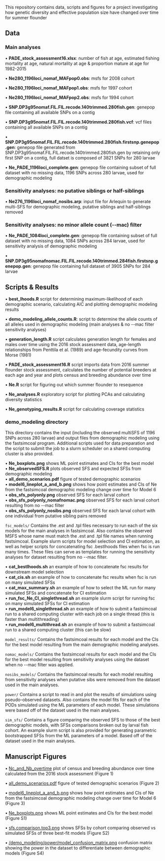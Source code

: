 This repository contains data, scripts and figures for a project investigating how genetic diversity and effective population size have changed over time for summer flounder

## Data

### Main analyses

• **PADE_stock_assessment16.xlsx**: number of fish at age, estimated fishing mortality at age, natural mortality at age & proportion mature at age for 1982-2015

• **Ne280_1196loci_nomaf_MAFpop0.obs**: msfs for 2008 cohort

• **Ne280_1196loci_nomaf_MAFpop1.obs**: msfs for 1997 cohort

• **Ne280_1196loci_nomaf_MAFpop2.obs**: msfs for 1994 cohort

• **SNP.DP3g95nomaf.FIL.FIL.recode.140trimmed.280fish.gen**: genepop file containing all available SNPs on a contig

• **SNP.DP3g95nomaf.FIL.FIL.recode.140trimmed.280fish.vcf**: vcf files containing all available SNPs on a contig

• **SNP.DP3g95nomaf.FIL.FIL.recode.140trimmed.280fish.firstsnp.genepop.gen**: genepop file generated from SNP.DP3g95nomaf.FIL.FIL.recode.140trimmed.280fish.gen by retaining only first SNP on a contig, full datset is composed of 3821 SNPs for 280 larvae

• **Ne_PADE_1196loci_complete.gen**: genepop file containing subset of full dataset with no missing data, 1196 SNPs across 280 larvae, used for demographic modeling

### Sensitivity analyses: no putative siblings or half-siblings

• **Ne276_1196loci_nomaf_nosibs.arp**: input file for Arlequin to generate multi-SFS for demographic modeling, putative siblings and half-siblings removed

### Sensitivity analyses: no minor allele count (--mac) filter

• **Ne_PADE_1084loci_complete.gen**: genepop file containing subset of full dataset with no missing data, 1084 SNPs across 284 larvae, used for sensitivity analysis of demographic modeling

• **SNP.DP3g95nomafnomac.FIL.FIL.recode.140trimmed.284fish.firstsnp.genepop.gen**: genepop file containing full dataset of 3905 SNPs for 284 larvae

## Scripts & Results

• **best_lhoods.R** script for determining maximum-likelihood of each demographic scenario, calculating AIC and plotting demographic modeling results

• **demo_modeling_allele_counts.R**: script to determine the allele counts of all alleles used in demographic modeling (main analyses & no --mac filter sensitivity analyses)

• **generation_length.R** script calculates generation length for females and males over time using the 2016 stock assessment data, age-length relationships from Penttila et al. (1989) and age-fecundity curves from Morse (1981)

• **PADE_stock_assessment16.R** script imports data from 2016 summer flounder stock assessment, calculates the number of potential breeders at each age and year and plots census and breeding abundance over time

• **Ne.R** script for figuring out which summer flounder to resequence

• **Ne_analyses.R** exploratory script for plotting PCAs and calculating diversity statistics

• **Ne_genotyping_results.R** script for calculating coverage statistics

### **demo_modeling** directory
This directory contains the input (including the observed multiSFS of 1196 SNPs across 280 larvae) and output files from demographic modeling using the fastsimcoal program. Additional scripts used for data preparation and the script to submit the job to a slurm scheduler on a shared computing cluster is also provided.

   • **Ne_boxplots.png** shows ML point estimates and CIs for the best model  
   • **Ne_observedSFS.R** plots observed SFS and expected SFSs from demographic modeling  
   • **all_demo_scenarios.pdf** figure of tested demographic scenarios  
   • **model6_lineplot_a_and_b.png** shows how point estimates and CIs of Ne from the fastsimcoal demographic modeling change over time for Model 6  
   • **obs_sfs_polyonly.png** observed SFS for each larval cohort  
   • **obs_sfs_polyonly_nomafnomac.png** observed SFS for each larval cohort resulting from no --mac filter    
   • **obs_sfs_polyonly_nosibs.png** observed SFS for each larval cohort with one individual from putative sibling pairs removed

``` fsc_models/ ```
Contains the .est and .tpl files necessary to run each of the six models for the main analyses in fastsimcoal. Also contains the observed MSFS whose name must match the .est and .tpl file names when running fastsimcoal. Example slurm scripts for model selection and CI estimation, as well as helper scripts for concatenating fsc .bestlhoods files when fsc is run many times. These files can serve as templates for running the sensitivity analyses for dataset resulting from no --mac filter.

   • **cat_bestlhoods.sh** an example of how to concatenate fsc results for downstream model selection   
   • **cat_cis.sh** an example of how to concatenate fsc results when fsc is run on many simulated SFSs  
   • **cat_max_summary.sh** an example of how to select the ML run for many simulated SFSs and concatenate for CI estimation  
   • **run_fsc_Ne_CI_singlethread.sh** an example slurm script for running fsc on many simulated SFSs for CI estimation    
   • **run_model6_singlethread.sh** an example of how to submit a fastsimcoal run to a shared computing cluster with each job on a single thread (this is faster than multithreading)  
   • **run_model6_multithread.sh** an example of how to submit a fastsimcoal run to a shared computing cluster (this can be slow) 

``` model_results/ ```
Contains the fastsimcoal results for each model and the CIs for the best model resulting from the main demographic modeling analyses.

``` nomac_models/ ```
Contains the fastsimcoal results for each model and the CIs for the best model resulting from sensitivity analyses using the dataset when no --mac filter was applied.

``` nosibs_models/ ```
Contains the fastsimcoal results for each model resulting from sensitivity analyses when putative sibs were removed from the dataset used in the main analyses.

``` power/ ```
Contains a script to read in and plot the results of simulations using pseudo-observed datasets. Also contains the model fits for each of the PODs simulated using the ML parameters of each model. These simulations were based off of the dataset used in the main analyses.

``` sim_sfs/ ```
Contains a figure comparing the observed SFS to those of the best demographic models, with SFSs comparisons broken out by larval fish cohort. An example slurm script is also provided for generating parametric bootstrapped SFSs from the ML parameters of a model. Based off of the dataset used in the main analyses.

## Manuscript Figures

• [Nc_and_Nb_overtime](https://github.com/pinskylab/NePADE/blob/master/Nc_and_Nb_overtime.png) plot of census and breeding abundance over time calculated from the 2016 stock assessment (Figure 1)

• [all_demo_scenarios.pdf](https://github.com/pinskylab/NePADE/blob/master/demo_modeling/all_demo_scenarios.pdf) figure of tested demographic scenarios (Figure 2)

• [model6_lineplot_a_and_b.png](https://github.com/pinskylab/NePADE/blob/master/demo_modeling/model6_lineplot_a_and_b.png) shows how point estimates and CIs of Ne from the fastsimcoal demographic modeling change over time for Model 6 (Figure 3)

• [Ne_boxplots.png](https://github.com/pinskylab/NePADE/blob/master/demo_modeling/Ne_boxplots.png) shows ML point estimates and CIs for the best model (Figure S1)

• [sfs.comparison.top3.png](https://github.com/pinskylab/NePADE/blob/master/demo_modeling/sim_sfs/sfs.comparison.top3.png) shows SFSs by cohort comparing observed vs simulated SFSs of three best-fit models (Figure S2)

• [/demo_modeling/power/model_confusion_matrix.png](https://github.com/pinskylab/NePADE/blob/master/demo_modeling/power/model_confusion_matrix.png) confusion matrix showing the power in the dataset to differentiate between demographic models (Figure S4)
